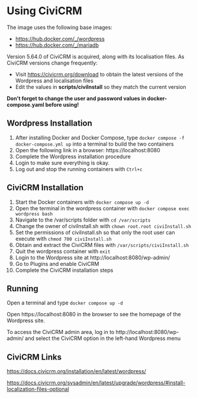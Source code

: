 # Using CiviCRM

The image uses the following base images:

- https://hub.docker.com/_/wordpress
- https://hub.docker.com/_/mariadb

Version 5.64.0 of CiviCRM is acquired, along with its localisation files. As CiviCRM versions change frequently:

- Visit https://civicrm.org/download to obtain the latest versions of the Wordpress and localisation files
- Edit the values in **scripts/civiInstall** so they match the current version

**Don't forget to change the user and password values in docker-compose.yaml before using!**

## Wordpress Installation

1. After installing Docker and Docker Compose, type `docker compose -f docker-compose.yml up` into a terminal to build the two containers
2. Open the following link in a browser: https://localhost:8080
3. Complete the Wordpress installation procedure
4. Login to make sure everything is okay.
5. Log out and stop the running containers with `Ctrl+c`

## CiviCRM Installation

1. Start the Docker containers with `docker compose up -d`
2. Open the terminal in the wordpress container with `docker compose exec wordpress bash`
3. Navigate to the /var/scripts folder with `cd /var/scripts`
4. Change the owner of civiInstall.sh with `chown root.root civiInstall.sh`
5. Set the permissions of civiInstall.sh so that only the root user can execute with `chmod 700 civiInstall.sh`
6. Obtain and extract the CiviCRM files with `/var/scripts/civiInstall.sh`
7. Quit the wordpress container with `exit`
8. Login to the Wordpress site at http://localhost:8080/wp-admin/
9. Go to Plugins and enable CiviCRM
10. Complete the CiviCRM installation steps

## Running

Open a terminal and type `docker compose up -d`

Open https://localhost:8080 in the browser to see the homepage of the Wordpress site.

To access the CiviCRM admin area, log in to http://localhost:8080/wp-admin/ and select the CiviCRM option in the left-hand Wordpress menu

## CiviCRM Links

https://docs.civicrm.org/installation/en/latest/wordpress/

https://docs.civicrm.org/sysadmin/en/latest/upgrade/wordpress/#install-localization-files-optional